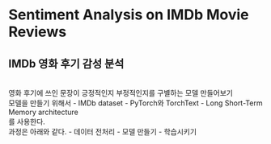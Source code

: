 # Sentiment Analysis on IMDb Movie Reviews 
## IMDb 영화 후기 감성 분석
<br>
영화 후기에 쓰인 문장이 긍정적인지 부정적인지를 구별하는 모델 만들어보기<br>
모델을 만들기 위해서
- IMDb dataset
- PyTorch와 TorchText
- Long Short-Term Memory architecture <br>를 사용한다.<br>
과정은 아래와 같다.
- 데이터 전처리
- 모델 만들기
- 학습시키기
